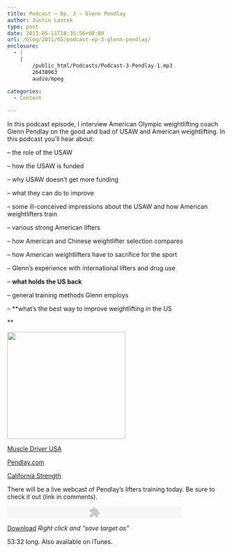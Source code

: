 ```yaml
---
title: Podcast – Ep. 3 – Glenn Pendlay
author: Justin Lascek
type: post
date: 2011-05-11T18:35:56+00:00
url: /blog/2011/05/podcast-ep-3-glenn-pendlay/
enclosure:
  - |
    |
        /public_html/Podcasts/Podcast-3-Pendlay-1.mp3
        26438963
        audio/mpeg
        
categories:
  - Content

---
```

In this podcast episode, I interview American Olympic weightlifting coach Glenn Pendlay on the good and bad of USAW and American weightlifting. In this podcast you&#8217;ll hear about:
  

  
&#8211; the role of the USAW
  
&#8211; how the USAW is funded
  
&#8211; why USAW doesn&#8217;t get more funding
  
&#8211; what they can do to improve
  
&#8211; some ill-conceived impressions about the USAW and how American weightlifters train
  
&#8211; various strong American lifters
  
&#8211; how American and Chinese weightlifter selection compares
  
&#8211; how American weightlifters have to sacrifice for the sport
  
&#8211; Glenn&#8217;s experience with international lifters and drug use
  
&#8211; **what holds the US back**
  
&#8211; general training methods Glenn employs
  
&#8211; **what&#8217;s the best way to improve weightlifting in the US
  
** 
  
[<img data-attachment-id="4233" data-permalink="/blog/2011/05/podcast-ep-3-glenn-pendlay/pendlay/" data-orig-file="/2011/05/pendlay.jpg" data-orig-size="271,245" data-comments-opened="1" data-image-meta="{&quot;aperture&quot;:&quot;0&quot;,&quot;credit&quot;:&quot;Justin&quot;,&quot;camera&quot;:&quot;&quot;,&quot;caption&quot;:&quot;&quot;,&quot;created_timestamp&quot;:&quot;1305124633&quot;,&quot;copyright&quot;:&quot;&quot;,&quot;focal_length&quot;:&quot;0&quot;,&quot;iso&quot;:&quot;0&quot;,&quot;shutter_speed&quot;:&quot;0&quot;,&quot;title&quot;:&quot;&quot;}" data-image-title="pendlay" data-image-description="" data-medium-file="/2011/05/pendlay.jpg" data-large-file="/2011/05/pendlay.jpg" src="/2011/05/pendlay.jpg" alt="" title="pendlay" width="271" height="245" class="aligncenter size-full wp-image-4233" />][1]
  

  
[Muscle Driver USA][2]
  
[Pendlay.com][3]
  
[California Strength][4]
  
There will be a live webcast of Pendlay&#8217;s lifters training today. Be sure to check it out (link in comments).
  

  


<embed type="application/x-shockwave-flash" flashvars="audioUrl=/public_html/Podcasts/Podcast-3-Pendlay-1.mp3" src="http://www.google.com/reader/ui/3523697345-audio-player.swf" width="400" height="27" quality="best">
</embed>


  
[Download][5] _Right click and &#8220;save target as&#8221;_
  
53:32 long. Also available on iTunes.

 [1]: /2011/05/pendlay.jpg
 [2]: http://www.muscledriverusa.com/
 [3]: http://pendlay.com
 [4]: http://calstrengthacademy.com/category/olympic-weightlifting-team/
 [5]: /public_html/Podcasts/Podcast-3-Pendlay-1.mp3
